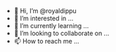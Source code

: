 - 👋 Hi, I’m @royaldippu
- 👀 I’m interested in ...
- 🌱 I’m currently learning ...
- 💞️ I’m looking to collaborate on ...
- 📫 How to reach me ...

<!---
royaldippu/royaldippu is a ✨ special ✨ repository because its `README.md` (this file) appears on your GitHub profile.
You can click the Preview link to take a look at your changes.
--->
